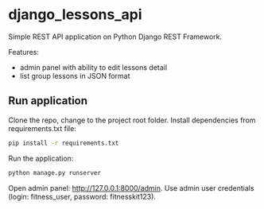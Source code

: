 # django_lessons_api
Simple REST API application on Python Django REST Framework.

Features:
- admin panel with ability to edit lessons detail
- list group lessons in JSON format

## Run application
Clone the repo, change to the project root folder. Install dependencies from requirements.txt file:

```bash
pip install -r requirements.txt
```
Run the application:
```bash
python manage.py runserver
```

Open admin panel: http://127.0.0.1:8000/admin. Use admin user credentials (login: fitness_user, password: fitnesskit123). 
